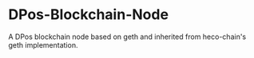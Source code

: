 # DPos-Blockchain-Node
A DPos blockchain node based on geth and inherited from heco-chain's geth implementation.
